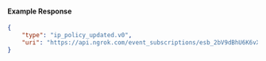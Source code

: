 <!-- Code generated for API Clients. DO NOT EDIT. -->

#### Example Response

```json
{
	"type": "ip_policy_updated.v0",
	"uri": "https://api.ngrok.com/event_subscriptions/esb_2bV9dBhU6K6vXYB3SblKr5Bu8OZ/sources/ip_policy_updated.v0"
}
```
